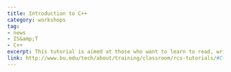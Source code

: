 ```yaml
---
title: Introduction to C++
category: workshops
tag: 
- news
- IS&amp;T
- C++
excerpt: This tutorial is aimed at those who want to learn to read, write, and modify C++ code. Although previous programming experience in languages such as C, MATLAB, or Python would be helpful, it is not mandatory. In this tutorial series we will cover basic syntax, object-oriented programming concepts, and basic C++ language features. This is a hands-on tutorial and we will write, compile, and run some simple codes using the Code::Blocks integrated development environment. Please remember to sign up for all four sessions to complete the tutorial.
link: http://www.bu.edu/tech/about/training/classroom/rcs-tutorials/#C++PROG1
---
```

